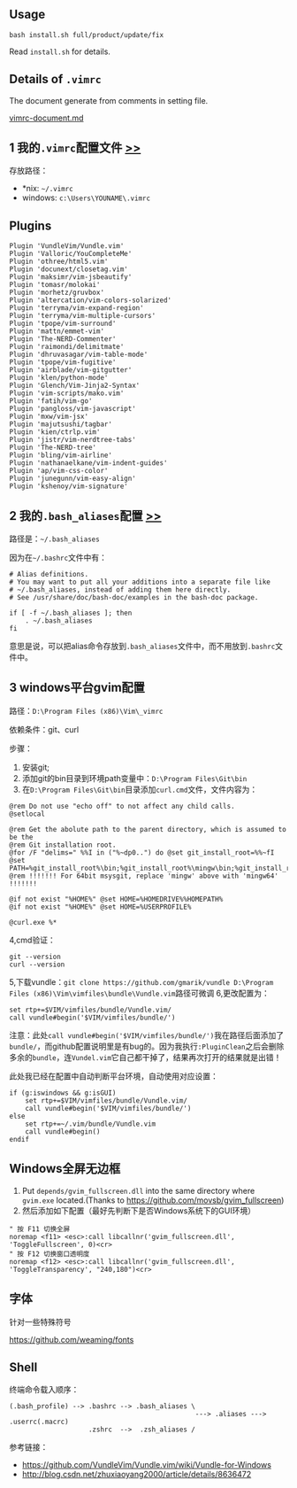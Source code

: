 Usage
-----
```
bash install.sh full/product/update/fix
```
Read `install.sh` for details.

Details of `.vimrc`
----
The document generate from comments in setting file.

[vimrc-document.md](./vimrc-document.md)

1 我的`.vimrc`配置文件 [>>](https://github.com/weaming/vimrc/blob/master/vimrc)
---
存放路径：

- *nix: `~/.vimrc`
- windows: `c:\Users\YOUNAME\.vimrc`

Plugins
---
```
Plugin 'VundleVim/Vundle.vim'
Plugin 'Valloric/YouCompleteMe'
Plugin 'othree/html5.vim'
Plugin 'docunext/closetag.vim'
Plugin 'maksimr/vim-jsbeautify'
Plugin 'tomasr/molokai'
Plugin 'morhetz/gruvbox'
Plugin 'altercation/vim-colors-solarized'
Plugin 'terryma/vim-expand-region'
Plugin 'terryma/vim-multiple-cursors'
Plugin 'tpope/vim-surround'
Plugin 'mattn/emmet-vim'
Plugin 'The-NERD-Commenter'
Plugin 'raimondi/delimitmate'
Plugin 'dhruvasagar/vim-table-mode'
Plugin 'tpope/vim-fugitive'
Plugin 'airblade/vim-gitgutter'
Plugin 'klen/python-mode'
Plugin 'Glench/Vim-Jinja2-Syntax'
Plugin 'vim-scripts/mako.vim'
Plugin 'fatih/vim-go'
Plugin 'pangloss/vim-javascript'
Plugin 'mxw/vim-jsx'
Plugin 'majutsushi/tagbar'
Plugin 'kien/ctrlp.vim'
Plugin 'jistr/vim-nerdtree-tabs'
Plugin 'The-NERD-tree'
Plugin 'bling/vim-airline'
Plugin 'nathanaelkane/vim-indent-guides'
Plugin 'ap/vim-css-color'
Plugin 'junegunn/vim-easy-align'
Plugin 'kshenoy/vim-signature'
```

2 我的`.bash_aliases`配置 [>>](https://github.com/weaming/vimrc/blob/master/bash_aliases)
---
路径是：`~/.bash_aliases`

因为在`~/.bashrc`文件中有：
```
# Alias definitions.
# You may want to put all your additions into a separate file like
# ~/.bash_aliases, instead of adding them here directly.
# See /usr/share/doc/bash-doc/examples in the bash-doc package.

if [ -f ~/.bash_aliases ]; then
    . ~/.bash_aliases
fi
```
意思是说，可以把alias命令存放到`.bash_aliases`文件中，而不用放到`.bashrc`文件中。

3 windows平台gvim配置
---
路径：`D:\Program Files (x86)\Vim\_vimrc`

依赖条件：git、curl

步骤：

1. 安装git;
2. 添加git的bin目录到环境path变量中：`D:\Program Files\Git\bin`
3. 在`D:\Program Files\Git\bin`目录添加`curl.cmd`文件，文件内容为：

```
@rem Do not use "echo off" to not affect any child calls.
@setlocal

@rem Get the abolute path to the parent directory, which is assumed to be the
@rem Git installation root.
@for /F "delims=" %%I in ("%~dp0..") do @set git_install_root=%%~fI
@set PATH=%git_install_root%\bin;%git_install_root%\mingw\bin;%git_install_root%\mingw64\bin;%PATH%
@rem !!!!!!! For 64bit msysgit, replace 'mingw' above with 'mingw64' !!!!!!!

@if not exist "%HOME%" @set HOME=%HOMEDRIVE%%HOMEPATH%
@if not exist "%HOME%" @set HOME=%USERPROFILE%

@curl.exe %*
```
4,cmd验证：

```
git --version
curl --version
```
5,下载vundle：`git clone https://github.com/gmarik/vundle D:\Program Files (x86)\Vim\vimfiles\bundle\Vundle.vim`路径可微调
6,更改配置为：

```
set rtp+=$VIM/vimfiles/bundle/Vundle.vim/
call vundle#begin('$VIM/vimfiles/bundle/')
```
注意：此处`call vundle#begin('$VIM/vimfiles/bundle/')`我在路径后面添加了`bundle/`，而github配置说明里是有bug的。因为我执行`:PluginClean`之后会删除多余的`bundle`，连`Vundel.vim`它自己都干掉了，结果再次打开的结果就是出错！

此处我已经在配置中自动判断平台环境，自动使用对应设置：

```
if (g:iswindows && g:isGUI)
    set rtp+=$VIM/vimfiles/bundle/Vundle.vim/
    call vundle#begin('$VIM/vimfiles/bundle/')
else
    set rtp+=~/.vim/bundle/Vundle.vim
    call vundle#begin()
endif
```

Windows全屏无边框
----
1. Put `depends/gvim_fullscreen.dll` into the same directory where `gvim.exe` located.(Thanks to https://github.com/movsb/gvim_fullscreen)
2. 然后添加如下配置（最好先判断下是否Windows系统下的GUI环境）

```
" 按 F11 切换全屏
noremap <f11> <esc>:call libcallnr('gvim_fullscreen.dll', 'ToggleFullscreen', 0)<cr>
" 按 F12 切换窗口透明度
noremap <f12> <esc>:call libcallnr('gvim_fullscreen.dll', 'ToggleTransparency', "240,180")<cr>
```

字体
---
针对一些特殊符号

https://github.com/weaming/fonts

Shell
----
终端命令载入顺序：

```
(.bash_profile) --> .bashrc --> .bash_aliases \
                                               ---> .aliases ---> .userrc(.macrc)
                    .zshrc  -->  .zsh_aliases /
```

参考链接：
- https://github.com/VundleVim/Vundle.vim/wiki/Vundle-for-Windows
- http://blog.csdn.net/zhuxiaoyang2000/article/details/8636472

